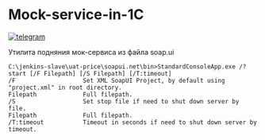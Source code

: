 # Mock-service-in-1C
[![telegram](https://patrolavia.github.io/telegram-badge/chat.png)](https://teleg.run/kuzyara777)

Утилита подняния мок-сервиса из файла soap.ui

```
C:\jenkins-slave\uat-price\soapui.net\bin>StandardConsoleApp.exe /?
start [/F Filepath] [/S Filepath] [/T:timeout]
/F                   Set XML SoapUI Project, by default using "project.xml" in root directory.
Filepath             Full filepath.
/S                   Set stop file if need to shut down server by file.
Filepath             Full filepath.
/T:timeout           Timeout in seconds if need to shut down server by timeout.
```
